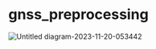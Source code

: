 # gnss_preprocessing

![Untitled diagram-2023-11-20-053442](https://github.com/Arcanain/gnss_preprocessing/assets/52307432/2820dd38-fed1-41dc-9b23-6bc51108be14)
